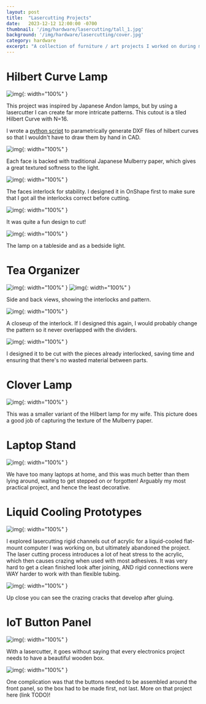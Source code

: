 ```yaml
---
layout: post
title:  "Lasercutting Projects"
date:   2023-12-12 12:00:00 -0700
thumbnail: '/img/hardware/lasercutting/tall_1.jpg'
background: '/img/hardware/lasercutting/cover.jpg'
category: hardware
excerpt: "A collection of furniture / art projects I worked on during my sabbatical using a Glowforge laser cutter."
---
```


# Hilbert Curve Lamp
![img](/img/hardware//lasercutting/tall_1.jpg){: width="100%" }

This project was inspired by Japanese Andon lamps, but by using a lasercutter I can create far more intricate patterns. This cutout is a tiled Hilbert Curve with N=16.

I wrote a [python script](https://github.com/eschluntz/andon-lamp) to parametrically generate DXF files of hilbert curves so that I wouldn't have to draw them by hand in CAD.

![img](/img/hardware//lasercutting/pattern.jpg){: width="100%" }

Each face is backed with traditional Japanese Mulberry paper, which gives a great textured softness to the light.

![img](/img/hardware//lasercutting/cad.gif){: width="100%" }

The faces interlock for stability. I designed it in OnShape first to make sure that I got all the interlocks correct before cutting.

![img](/img/hardware//lasercutting/cutting.gif){: width="100%" }

It was quite a fun design to cut!

![img](/img/hardware//lasercutting/tall_sidebyside.png){: width="100%" }

The lamp on a tableside and as a bedside light.

# Tea Organizer
![img](/img/hardware//lasercutting/tea1.jpg){: width="100%" }
![img](/img/hardware//lasercutting/tea_angles.png){: width="100%" }

Side and back views, showing the interlocks and pattern.

![img](/img/hardware//lasercutting/tea_close.jpg){: width="100%" }

A closeup of the interlock. If I designed this again, I would probably change the pattern so it never overlapped with the dividers.

![img](/img/hardware//lasercutting/teacad.png){: width="100%" }

I designed it to be cut with the pieces already interlocked, saving time and ensuring that there's no wasted material between parts.

# Clover Lamp

![img](/img/hardware//lasercutting/small_glow_thumb.jpg){: width="100%" }

This was a smaller variant of the Hilbert lamp for my wife. This picture does a good job of capturing the texture of the Mulberry paper.

# Laptop Stand

![img](/img/hardware//lasercutting/laptops.png){: width="100%" }

We have too many laptops at home, and this was much better than them lying around, waiting to get stepped on or forgotten! Arguably my most practical project, and hence the least decorative.

# Liquid Cooling Prototypes

![img](/img/hardware//lasercutting/liquid1.jpg){: width="100%" }

I explored lasercutting rigid channels out of acrylic for a liquid-cooled flat-mount computer I was working on, but ultimately abandoned the project. The laser cutting process introduces a lot of heat stress to the acrylic, which then causes crazing when used with most adhesives. It was very hard to get a clean finished look after joining, AND rigid connections were WAY harder to work with than flexible tubing.

![img](/img/hardware//lasercutting/craze.jpg){: width="100%" }

Up close you can see the crazing cracks that develop after gluing.

# IoT Button Panel

![img](/img/hardware//lasercutting/dialpad.gif){: width="100%" }

With a lasercutter, it goes without saying that every electronics project needs to have a beautiful wooden box.

![img](/img/hardware//lasercutting/dialpad2.jpg){: width="100%" }

One complication was that the buttons needed to be assembled around the front panel, so the box had to be made first, not last. More on that project here (link TODO)!